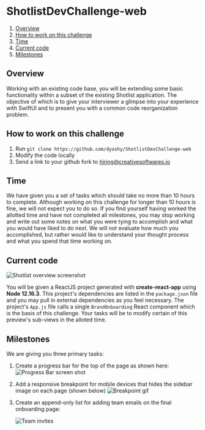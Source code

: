 # ShotlistDevChallenge-web

1. [Overview](#overview)
2. [How to work on this challenge](#how-to-work-on-this-challenge)
3. [Time](#time)
4. [Current code](#current-code)
5. [Milestones](#milestones)

## Overview

Working with an existing code base, you will be extending some basic functionality within a subset of the existing Shotlist application. The objective of which is to give your interviewer a glimpse into your experience with SwiftUI and to present you with a common code reorganization problem.

## How to work on this challenge

1. Run `git clone https://github.com/dyashy/ShotlistDevChallenge-web`
2. Modify the code locally
3. Send a link to your github fork to hiring@creativesoftwares.io

## Time

We have given you a set of tasks which should take no more than 10 hours to complete. Although working on this challenge for longer than 10 hours is fine, we will not expect you to do so. If you find yourself having worked the allotted time and have not completed all milestones, you may stop working and write out some notes on what you were tying to accomplish and what you would have liked to do next. We will not evaluate how much you accomplished, but rather would like to understand your thought process and what you spend that time working on.

## Current code

![Shotlist overview screenshot](https://i.imgur.com/YnUQclp.png)

You will be given a ReactJS project generated with **create-react-app** using **Node 12.16.3**. This project's dependencies are listed in the `package.json` file and you may pull in external dependencies as you feel necessary. The project's `App.js` file calls a single `BrandOnboarding` React component which is the basis of this challenge. Your tasks will be to modify certain of this preview's sub-views in the alloted time.

## Milestones

We are giving you three primary tasks:
1. Create a progress bar for the top of the page as shown here:
   ![Progress Bar screen shot]()
   
2. Add a responsive breakpoint for mobile devices that hides the sidebar image on each page (shown below)
   ![Breakpoint gif]()
   
3. Create an append-only list for adding team emails on the final onboarding page:

   ![Team invites]()
